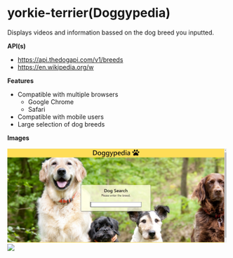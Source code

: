 # yorkie-terrier(Doggypedia)

Displays videos and information bassed on the dog breed you inputted.

__API(s)__ 
* https://api.thedogapi.com/v1/breeds
* https://en.wikipedia.org/w

 __Features__
 * Compatible with multiple browsers
   * Google Chrome
   * Safari 
 * Compatible with mobile users
 * Large selection of dog breeds

__Images__

<img src="./assets/images/cover.png" width="500">
<img src="./assets/images/cover/png" width="500">
